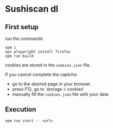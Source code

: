 # Sushiscan dl

## First setup

run the commands

```shell
npm i
npx playwright install firefox
npm run build
```

cookies are stored in the `cookies.json` file.

If you cannot complete the captcha:

- go to the desired page in your browser
- press F12, go to 'storage > cookies'
- manually fill the `cookies.json` file with your data

## Execution

```shell
npm run start -- <url>
```
